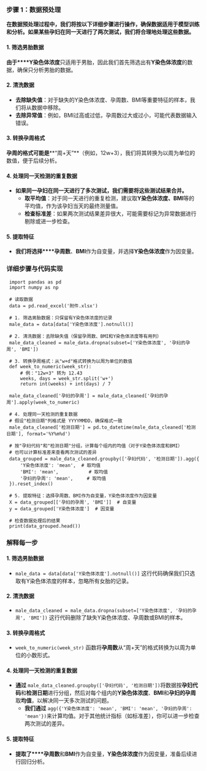 ### **步骤 1：数据预处理**

**在数据预处理过程中，我们将按以下详细步骤进行操作，确保数据适用于模型训练和分析。如果某些孕妇在同一天进行了两次测试，我们将合理地处理这些数据。**

#### **1. 筛选男胎数据**

**由于****Y染色体浓度**只适用于男胎，因此我们首先筛选出有**Y染色体浓度**的数据，确保只分析男胎的数据。

#### **2. 清洗数据**

* **去除缺失值**：对于缺失的Y染色体浓度、孕周数、BMI等重要特征的样本，我们将从数据中移除。
* **去除异常值**：例如，BMI过高或过低，孕周数过大或过小，可能代表数据输入错误。

#### **3. 转换孕周格式**

**孕周的格式可能是****“周+天”**（例如，12w+3），我们将其转换为以周为单位的数值，便于后续分析。

#### **4. 处理同一天检测的重复数据**

* **如果同一孕妇在同一天进行了多次测试，我们需要将这些测试结果合并。**
  * **取平均值**：对于同一天进行的重复检测，建议取**Y染色体浓度、BMI**等的平均值，作为该孕妇当天的最终测量值。
  * **检查标准差**：如果两次测试结果差异很大，可能需要标记为异常数据进行剔除或进一步检查。

#### **5. 提取特征**

* **我们将选择****孕周数**、**BMI**作为自变量，并选择**Y染色体浓度**作为因变量。

### **详细步骤与代码实现**

```
 import pandas as pd
 import numpy as np
 
 # 读取数据
 data = pd.read_excel('附件.xlsx')
 
 # 1. 筛选男胎数据：只保留有Y染色体浓度的记录
 male_data = data[data['Y染色体浓度'].notnull()]
 
 # 2. 清洗数据：去除缺失值（保留孕周数、BMI和Y染色体浓度等有用列）
 male_data_cleaned = male_data.dropna(subset=['Y染色体浓度', '孕妇的孕周', 'BMI'])
 
 # 3. 转换孕周格式：从"w+d"格式转换为以周为单位的数值
 def week_to_numeric(week_str):
     # 例："12w+3" 转为 12.43
     weeks, days = week_str.split('w+')
     return int(weeks) + int(days) / 7
 
 male_data_cleaned['孕妇的孕周'] = male_data_cleaned['孕妇的孕周'].apply(week_to_numeric)
 
 # 4. 处理同一天检测的重复数据
 # 假设"检测日期"列格式是 YYYYMMDD，确保格式一致
 male_data_cleaned['检测日期'] = pd.to_datetime(male_data_cleaned['检测日期'], format='%Y%m%d')
 
 # 按"孕妇代码"和"检测日期"分组，计算每个组内的均值（对于Y染色体浓度和BMI）
 # 也可以计算标准差来查看两次测试的差异
 data_grouped = male_data_cleaned.groupby(['孕妇代码', '检测日期']).agg({
     'Y染色体浓度': 'mean',  # 取均值
     'BMI': 'mean',           # 取均值
     '孕妇的孕周': 'mean',     # 取均值
 }).reset_index()
 
 # 5. 提取特征：选择孕周数、BMI作为自变量，Y染色体浓度作为因变量
 X = data_grouped[['孕妇的孕周', 'BMI']]  # 自变量
 y = data_grouped['Y染色体浓度']  # 因变量
 
 # 检查数据处理后的结果
 print(data_grouped.head())
```

### **解释每一步**

#### **1. 筛选男胎数据**

* `male_data = data[data['Y染色体浓度'].notnull()]` 这行代码确保我们只选取有Y染色体浓度的样本，忽略所有女胎的记录。

#### **2. 清洗数据**

* `male_data_cleaned = male_data.dropna(subset=['Y染色体浓度', '孕妇的孕周', 'BMI'])` 这行代码删除了缺失Y染色体浓度、孕周数或BMI的样本。

#### **3. 转换孕周格式**

* `week_to_numeric(week_str)` 函数将**孕周数**从“周+天”的格式转换为以周为单位的小数形式。

#### **4. 处理同一天检测的重复数据**

* **通过** `male_data_cleaned.groupby(['孕妇代码', '检测日期'])`将数据按**孕妇代码**和**检测日期**进行分组，然后对每个组内的**Y染色体浓度**、**BMI**和**孕妇的孕周**取**均值**，以解决同一天多次测试的问题。
  * **我们通过** `agg({'Y染色体浓度': 'mean', 'BMI': 'mean', '孕妇的孕周': 'mean'})`来计算均值。对于其他统计指标（如标准差），你可以进一步检查两次测试的差异。

#### **5. 提取特征**

* **提取了****孕周数**和**BMI**作为自变量，**Y染色体浓度**作为因变量，准备后续进行回归分析。

